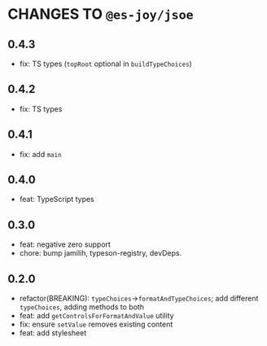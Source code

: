 # CHANGES TO `@es-joy/jsoe`

## 0.4.3

- fix: TS types (`topRoot` optional in `buildTypeChoices`)

## 0.4.2

- fix: TS types

## 0.4.1

- fix: add `main`

## 0.4.0

- feat: TypeScript types

## 0.3.0

- feat: negative zero support
- chore: bump jamilih, typeson-registry, devDeps.

## 0.2.0

- refactor(BREAKING): `typeChoices`->`formatAndTypeChoices`;
    add different `typeChoices`, adding methods to both
- feat: add `getControlsForFormatAndValue` utility
- fix: ensure `setValue` removes existing content
- feat: add stylesheet

## 0.1.0

- refactor: have `getFormatAndSchemaChoices` return fragment of options
- refactor: avoid placement dependency for return results of `typeChoices`
- refactor: return array of return objects for easier direct embedding
   in Jamilih
- docs: better API docs
- docs: add demo
- chore: switch port for testing

## 0.0.2

- fix: `node_modules` paths

## 0.0.1

- initial commit
